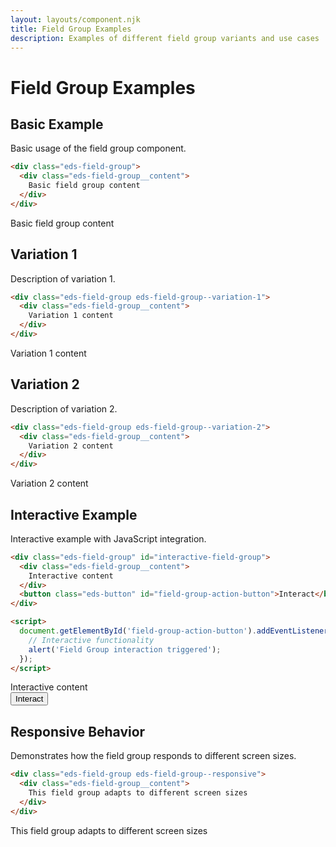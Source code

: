 ```yaml
---
layout: layouts/component.njk
title: Field Group Examples
description: Examples of different field group variants and use cases
---
```


# Field Group Examples

## Basic Example

Basic usage of the field group component.

```html
<div class="eds-field-group">
  <div class="eds-field-group__content">
    Basic field group content
  </div>
</div>
```

<div class="example-preview">
  <div class="eds-field-group">
    <div class="eds-field-group__content">
      Basic field group content
    </div>
  </div>
</div>

## Variation 1

Description of variation 1.

```html
<div class="eds-field-group eds-field-group--variation-1">
  <div class="eds-field-group__content">
    Variation 1 content
  </div>
</div>
```

<div class="example-preview">
  <div class="eds-field-group eds-field-group--variation-1">
    <div class="eds-field-group__content">
      Variation 1 content
    </div>
  </div>
</div>

## Variation 2

Description of variation 2.

```html
<div class="eds-field-group eds-field-group--variation-2">
  <div class="eds-field-group__content">
    Variation 2 content
  </div>
</div>
```

<div class="example-preview">
  <div class="eds-field-group eds-field-group--variation-2">
    <div class="eds-field-group__content">
      Variation 2 content
    </div>
  </div>
</div>

## Interactive Example

Interactive example with JavaScript integration.

```html
<div class="eds-field-group" id="interactive-field-group">
  <div class="eds-field-group__content">
    Interactive content
  </div>
  <button class="eds-button" id="field-group-action-button">Interact</button>
</div>

<script>
  document.getElementById('field-group-action-button').addEventListener('click', function() {
    // Interactive functionality
    alert('Field Group interaction triggered');
  });
</script>
```

<div class="example-preview">
  <div class="eds-field-group" id="interactive-field-group">
    <div class="eds-field-group__content">
      Interactive content
    </div>
    <button class="eds-button" id="field-group-action-button">Interact</button>
  </div>
</div>

## Responsive Behavior

Demonstrates how the field group responds to different screen sizes.

```html
<div class="eds-field-group eds-field-group--responsive">
  <div class="eds-field-group__content">
    This field group adapts to different screen sizes
  </div>
</div>
```

<div class="example-preview">
  <div class="eds-field-group eds-field-group--responsive">
    <div class="eds-field-group__content">
      This field group adapts to different screen sizes
    </div>
  </div>
</div>
